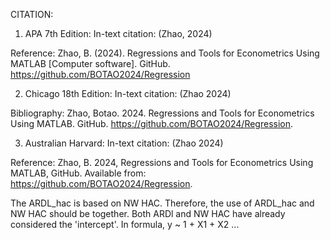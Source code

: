 CITATION:
1. APA 7th Edition:
In-text citation: (Zhao, 2024)

Reference: Zhao, B. (2024). Regressions and Tools for Econometrics Using MATLAB [Computer software]. GitHub. https://github.com/BOTAO2024/Regression

2. Chicago 18th Edition:
In-text citation: (Zhao 2024)

Bibliography: Zhao, Botao. 2024. Regressions and Tools for Econometrics Using MATLAB. GitHub. https://github.com/BOTAO2024/Regression.

3. Australian Harvard:
In-text citation: (Zhao 2024)

Reference: Zhao, B. 2024, Regressions and Tools for Econometrics Using MATLAB, GitHub. Available from: https://github.com/BOTAO2024/Regression.


The ARDL_hac is based on NW HAC. Therefore, the use of ARDL_hac and NW HAC should be together. 
Both ARDl and NW HAC have already considered the 'intercept'. In formula, y ~ 1 + X1 + X2 ...
